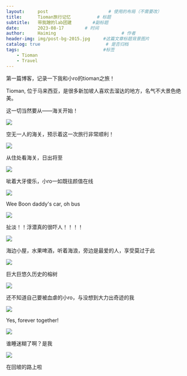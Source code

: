 ```yaml
---
layout:     post                       # 使用的布局（不需要改）
title:      Tioman旅行记忆          # 标题 
subtitle:   带我蹭的lab团建        #副标题
date:       2023-08-17        # 时间
author:     Haiming                         # 作者
header-img: img/post-bg-2015.jpg     #这篇文章标题背景图片
catalog: true                         # 是否归档
tags:                                #标签
    - Tioman
    - Travel
---
```


第一篇博客，记录一下我和小ro的tioman之旅！

Tioman, 位于马来西亚，是很多新加坡人喜欢去溜达的地方，名气不大景色绝美。

这一切当然要从——海关开始！

![](/img/assets_2023-08-17-Tioman旅行/2023-08-17-21-01-49-image.png)

空无一人的海关，预示着这一次旅行非常顺利！

![](/img/assets_2023-08-17-Tioman旅行/2023-08-17-21-02-24-image.png)

从住处看海关，日出将至

![](/img/assets_2023-08-17-Tioman旅行/2023-08-17-21-02-44-image.png)

呲着大牙傻乐，小ro一如既往颜值在线

![](/img/assets_2023-08-17-Tioman旅行/2023-08-17-21-03-08-image.png)

Wee Boon daddy's car, oh bus

![](/img/assets_2023-08-17-Tioman旅行/2023-08-17-21-03-48-image.png)

扯淡！！浮潜真的很吓人！！！！

![](/img/assets_2023-08-17-Tioman旅行/2023-08-17-21-04-07-image.png)

海边小屋，水果啤酒，听着海浪，旁边是最爱的人，享受莫过于此

![](/img/assets_2023-08-17-Tioman旅行/2023-08-17-21-04-44-image.png)

巨大巨悠久历史的榕树

![](/img/assets_2023-08-17-Tioman旅行/2023-08-17-21-05-07-image.png)

还不知道自己要被血虐的小ro，与没想到大力出奇迹的我

![](/img/assets_2023-08-17-Tioman旅行/2023-08-17-21-05-33-image.png)

Yes, forever together!

![](/img/assets_2023-08-17-Tioman旅行/2023-08-17-21-05-50-image.png)

谁睡迷糊了啊？是我

![](/img/assets_2023-08-17-Tioman旅行/2023-08-17-21-06-09-image.png)

在回坡的路上啦
